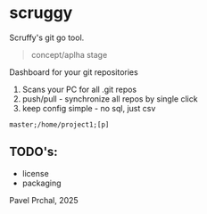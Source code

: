 # scruggy

Scruffy's git go tool.

> concept/aplha stage

Dashboard for your git repositories

1. Scans your PC for all .git repos
2. push/pull - synchronize all repos by single click
3. keep config simple - no sql, just csv
```csv
master;/home/project1;[p]
```

## TODO's:
* license
* packaging

Pavel Prchal, 2025